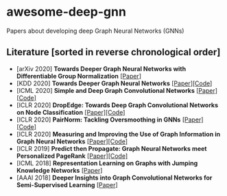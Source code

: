 # awesome-deep-gnn
Papers about developing deep Graph Neural Networks (GNNs)


## Literature [sorted in reverse chronological order]

* [arXiv 2020] **Towards Deeper Graph Neural Networks with Differentiable Group Normalization** [[Paper]](https://arxiv.org/abs/2006.06972)
* [KDD 2020] **Towards Deeper Graph Neural Networks** [[Paper]](https://arxiv.org/abs/2007.09296)[[Code]](https://github.com/mengliu1998/DeeperGNN)
* [ICML 2020] **Simple and Deep Graph Convolutional Networks** [[Paper]](https://arxiv.org/abs/2007.02133)[[Code]](https://github.com/chennnM/GCNII)
* [ICLR 2020] **DropEdge: Towards Deep Graph Convolutional Networks on Node Classification** [[Paper]](https://openreview.net/forum?id=Hkx1qkrKPr)[[Code]](https://github.com/DropEdge/DropEdge)
* [ICLR 2020] **PairNorm: Tackling Oversmoothing in GNNs** [[Paper]](https://openreview.net/forum?id=rkecl1rtwB)[[Code]](https://github.com/LingxiaoShawn/PairNorm)
* [ICLR 2020] **Measuring and Improving the Use of Graph Information in Graph Neural Networks** [[Paper]](https://openreview.net/forum?id=rkeIIkHKvS)[[Code]](https://github.com/yifan-h/CS-GNN)
* [ICLR 2019] **Predict then Propagate: Graph Neural Networks meet Personalized PageRank** [[Paper]](https://arxiv.org/abs/1810.05997)[[Code]](https://github.com/klicperajo/ppnp)
* [ICML 2018] **Representation Learning on Graphs with Jumping Knowledge Networks** [[Paper]](https://arxiv.org/abs/1806.03536)
* [AAAI 2018] **Deeper Insights into Graph Convolutional Networks for Semi-Supervised Learning** [[Paper]](https://arxiv.org/abs/1801.07606)








